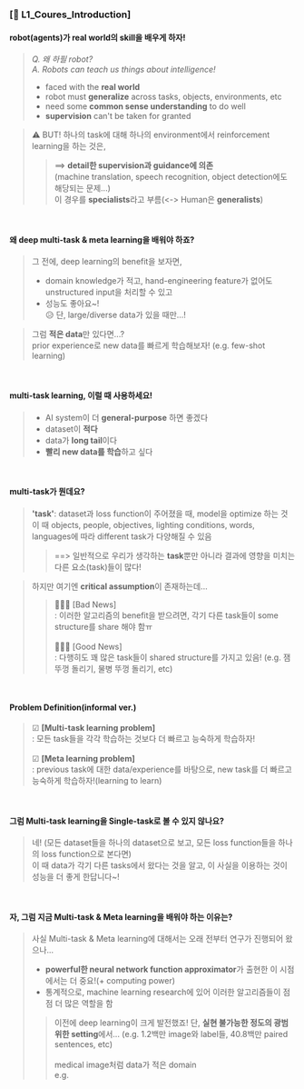 ### [📔 L1_Coures_Introduction]

#### robot(agents)가 real world의 skill을 배우게 하자!
> _Q. 왜 하필 robot?_ 
> <br>_A. Robots can teach us things about intelligence!_
> - faced with the __real world__
> - robot must __generalize__ across tasks, objects, environments, etc
> - need some __common sense understanding__ to do well
> - __supervision__ can't be taken for granted

> ⚠️ BUT! 하나의 task에 대해 하나의 environment에서 reinforcement learning을 하는 것은,
> > ==> __detail한 supervision과 guidance에 의존__ 
> <br>(machine translation, speech recognition, object detection에도 해당되는 문제...)
> <br> 이 경우를 **specialists**라고 부름(<-> Human은 **generalists**)

<br>

#### 왜 deep multi-task & meta learning을 배워야 하죠?
> 그 전에, deep learning의 benefit을 보자면,
> - domain knowledge가 적고, hand-engineering feature가 없어도 unstructured input을 처리할 수 있고
> - 성능도 좋아요~!
> <br>😥 단, large/diverse data가 있을 때만...!

> 그럼 **적은 data**만 있다면...?
> <br>prior experience로 new data를 빠르게 학습해보자! (e.g. few-shot learning)

<br>

#### multi-task learning, 이럴 때 사용하세요!
> - AI system이 더 **general-purpose** 하면 좋겠다
> - dataset이 **적다**
> - data가 **long tail**이다
> - **빨리 new data를 학습**하고 싶다

<br>

#### multi-task가 뭔데요?
> **'task'**: dataset과 loss function이 주어졌을 때, model을 optimize 하는 것
> <br>이 때 objects, people, objectives, lighting conditions, words, languages에 따라 different task가 다양해질 수 있음
> > ==> 일반적으로 우리가 생각하는 **task**뿐만 아니라 결과에 영향을 미치는 다른 요소(task)들이 많다!

> 하지만 여기엔 **critical assumption**이 존재하는데...
> > 🙅🏻‍♀️ [Bad News]
> > <br>: 이러한 알고리즘의 benefit을 받으려면, 각기 다른 task들이 some structure를 share 해야 함ㅠ
> > <br><br>🙆🏻‍♀️ [Good News]
> > <br>:  다행히도 꽤 많은 task들이 shared structure를 가지고 있음! (e.g. 잼 뚜껑 돌리기, 물병 뚜껑 돌리기, etc)

<br>

#### Problem Definition(informal ver.)
> ☑ **[Multi-task learning problem]**
> <br>: 모든 task들을 각각 학습하는 것보다 더 빠르고 능숙하게 학습하자!
> <br><br>☑ **[Meta learning problem]**
> <br>: previous task에 대한 data/experience를 바탕으로, new task를 더 빠르고 능숙하게 학습하자!(learning to learn)

<br>

#### 그럼 Multi-task learning을 Single-task로 볼 수 있지 않나요?
> 네! (모든 dataset들을 하나의 dataset으로 보고, 모든 loss function들을 하나의 loss function으로 본다면)
> <br>이 때 data가 각기 다른 tasks에서 왔다는 것을 알고, 이 사실을 이용하는 것이 성능을 더 좋게 한답니다~!

<br>

#### 자, 그럼 지금 Multi-task & Meta learning을 배워야 하는 이유는?
> 사실 Multi-task & Meta learning에 대해서는 오래 전부터 연구가 진행되어 왔으나...
> - **powerful한 neural network function approximator**가 출현한 이 시점에서는 더 중요!(+ computing power)
> - 통계적으로, machine learning research에 있어 이러한 알고리즘들이 점점 더 많은 역할을 함
> > 이전에 deep learning이 크게 발전했죠! 단, **실현 불가능한 정도의 광범위한 setting**에서... (e.g. 1.2백만 image와 label들, 40.8백만 paired sentences, etc)
> > <br><br>medical image처럼 data가 적은 domain
> > <br>e.g. 
